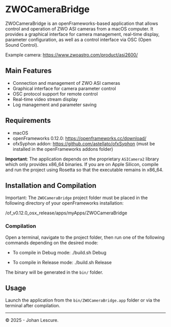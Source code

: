 # ZWOCameraBridge

ZWOCameraBridge is an openFrameworks-based application that allows control and operation of ZWO ASI cameras from a macOS computer. It provides a graphical interface for camera management, real-time display, parameter configuration, as well as a control interface via OSC (Open Sound Control).

Example camera:
https://www.zwoastro.com/product/asi2600/

## Main Features
- Connection and management of ZWO ASI cameras
- Graphical interface for camera parameter control
- OSC protocol support for remote control
- Real-time video stream display
- Log management and parameter saving

## Requirements
- macOS
- openFrameworks 0.12.0: https://openframeworks.cc/download/
- ofxSyphon addon: https://github.com/astellato/ofxSyphon (must be installed in the openFrameworks addons folder)

**Important**: The application depends on the proprietary `ASICamera2` library
which only provides x86_64 binaries. If you are on Apple Silicon, compile and
run the project using Rosetta so that the executable remains in x86_64.

## Installation and Compilation

Important: The `ZWOCameraBridge` project folder must be placed in the following directory of your openFrameworks installation:

/of_v0.12.0_osx_release/apps/myApps/ZWOCameraBridge



### Compilation

Open a terminal, navigate to the project folder, then run one of the following commands depending on the desired mode:

- To compile in Debug mode:
  ./build.sh Debug

- To compile in Release mode:
  ./build.sh Release

The binary will be generated in the `bin/` folder.

## Usage

Launch the application from the `bin/ZWOCameraBridge.app` folder or via the terminal after compilation.

---

© 2025 - Johan Lescure.

